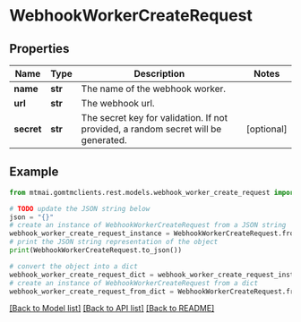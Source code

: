 # WebhookWorkerCreateRequest


## Properties

Name | Type | Description | Notes
------------ | ------------- | ------------- | -------------
**name** | **str** | The name of the webhook worker. | 
**url** | **str** | The webhook url. | 
**secret** | **str** | The secret key for validation. If not provided, a random secret will be generated. | [optional] 

## Example

```python
from mtmai.gomtmclients.rest.models.webhook_worker_create_request import WebhookWorkerCreateRequest

# TODO update the JSON string below
json = "{}"
# create an instance of WebhookWorkerCreateRequest from a JSON string
webhook_worker_create_request_instance = WebhookWorkerCreateRequest.from_json(json)
# print the JSON string representation of the object
print(WebhookWorkerCreateRequest.to_json())

# convert the object into a dict
webhook_worker_create_request_dict = webhook_worker_create_request_instance.to_dict()
# create an instance of WebhookWorkerCreateRequest from a dict
webhook_worker_create_request_from_dict = WebhookWorkerCreateRequest.from_dict(webhook_worker_create_request_dict)
```
[[Back to Model list]](../README.md#documentation-for-models) [[Back to API list]](../README.md#documentation-for-api-endpoints) [[Back to README]](../README.md)


